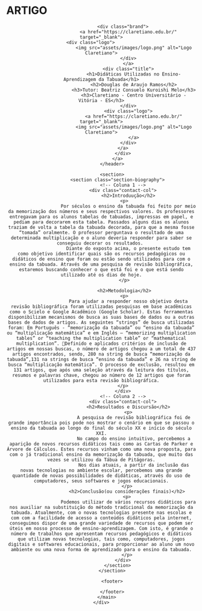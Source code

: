 # ARTIGO
<head>
    <meta charset="UTF-8">
    <meta name="viewport" content="width=device-width, initial-scale=1.0">
    <link rel="stylesheet" type="text/css" href="assets/css/stylevars.css" />
    <link rel="stylesheet" type="text/css" href="assets/css/style.css" />
    <meta name="Description" content="Repositorios Douglas Ramos -  Professor DOM">
    <meta name="author" content="Douglas Ramos - Prof. DOM">
    <meta name="robots" content="index,follow">
    <title>Didáticas Utilizadas no Ensino-Aprendizagem da Tabuada by Douglas Ramos</title>
</head>

<body>
    <div class="wrapper">
        <main>
            <header>
                
                    <div class="brand">
                        <a href="https://claretiano.edu.br/" target="_blank">
                        <div class="logo">                            
                            <img src="assets/images/logo.png" alt="Logo Claretiano">
                        </div>
                        </a>
                        <div class="title">
                            <h1>Didáticas Utilizadas no Ensino-Aprendizagem da Tabuada</h1>
                            <h2>Douglas de Araujo Ramos</h2>
                            <h3>Tutor: Beatriz Consuelo Kuroishi Melo</h3>
                            <h3>Claretiano - Centro Universitário - Vitória - ES</h3>
                        </div>
                        <div class="logo">
                            <a href="https://claretiano.edu.br/" target="_blank">
                            <img src="assets/images/logo.png" alt="Logo Claretiano">
                            </a>
                        </div>
                    </a>
                    </div>
                </a>
            </header>

            <section>
                <section class="section-biography">
                    <!-- Coluna 1 -->
                    <div class="contact-col">
                        <h2>Introduução</h2>
                     <p>
                        Por séculos o ensino da tabuada foi feito por meio da memorização dos números e seus respectivos valores. Os professores entregavam para os alunos tabelas de tabuadas, impressas em papel, e pediam para decorarem esta tabela. Passados alguns dias os alunos traziam de volta a tabela da tabuada decorada, para que a mesma fosse “tomada” oralmente. O professor perguntava o resultado de uma determinada multiplicação e o aluno deveria responder para saber se conseguiu decorar os resultados. 
                        Diante do exposto acima, o presente estudo tem como objetivo identificar quais são os recursos pedagógicos ou didáticos de ensino que foram ou estão sendo utilizados para com o ensino da tabuada. Através de uma pesquisa de revisão bibliográfica, estaremos buscando conhecer o que está foi e o que está sendo utilizado até os dias de hoje.
                     </p>

                     <h2>Metodologia</h2>
                     <p>
                        Para ajudar a responder nosso objetivo desta revisão bibliográfica foram utilizadas pesquisas em base acadêmicas como o Scielo e Google Acadêmico (Google Scholar). Estas ferramentas disponibilizam mecanismos de busca as suas bases de dados ou a outras bases de dados de artigos. As seguintes “strings” de busca utilizadas foram: Em Português - “memorização da tabuada” ou “ensino da tabuada” ou “multiplicação matemática” e em Inglês – “memorizing multiplication tables” or “teaching the multiplication table” or “mathematical multiplication”. Definido e aplicados critérios de inclusão de artigos em nossas buscas, o número de artigos chegou a um total de 437 artigos encontrados, sendo, 280 na string de busca “memorização da tabuada”,131 na strings de busca “ensino da tabuada” e 26 na string de busca “multiplicação matemática”. O processo de exclusão, resultou em 131 artigos, que após uma seleção através da leitura dos títulos, resumos e palavras chave, chegou ao número de 12 artigos que foram utilizados para esta revisão bibliográfica.
                    </p>
                    </div>
                    <!-- Coluna 2 -->
                    <div class="contact-col">
                        <h2>Resultados e Discursão</h2>
                        <p>
                            A pesquisa de revisão bibliográfica foi de grande importância pois pode nos mostrar o cenário em que se passou o ensino da tabuada ao longo do final do século XX e início do século XXI.
                            No campo do ensino intuitivo, percebemos a aparição de novos recursos didáticos tais como as Cartas de Parker e Árvore de Cálculos. Estes recursos vinham como uma nova proposta, para com o já tradicional ensino da memorização da tabuada, que muito das vezes se utilizou da Tábua de Pitágoras.
                            Nos dias atuais, a partir da inclusão das novas tecnologias no ambiente escolar, percebemos uma grande quantidade de novas possibilidades de didáticas, através do uso de computadores, seus softwares e jogos educacionais.
                       </p>
                       <h2>Conclusão(ou considerações finais)</h2>
                       <p>
                        Podemos utilizar de vários recursos didáticos para nos auxiliar na substituição do método tradicional da memorização da tabuada. Atualmente, com o novas tecnologias presente nas escolas e com com a facilidade de acesso a conteúdos didáticos pela internet, conseguimos dispor de uma grande variedade de recursos que podem ser úteis em nosso processo de ensino-aprendizagem. Com isto, é grande o número de trabalhos que apresentam recursos pedagógicos e didáticos que utilizam novas tecnologias, tais como, computadores, jogos digitais e softwares educacionais, para proporcionar ao aluno um novo ambiente ou uma nova forma de aprendizado para o ensino da tabuada.
                       </p>
                    </div>
                </section>
            </section>

            <footer>
         
            </footer>
        </main>
    </div>
</body>

